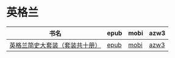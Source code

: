 # 英格兰

| 书名 | epub | mobi | azw3 |
| --- | --- | --- | --- |
| [英格兰简史大套装（套装共十册）](http://ct.dalanmei.com/f/31084289-570326245-353cd0) | [epub](http://ct.dalanmei.com/f/31084289-570326245-353cd0) | [mobi](http://ct.dalanmei.com/f/31084289-570154957-0d40db) | [azw3](http://ct.dalanmei.com/f/31084289-571395698-562c5b) |
